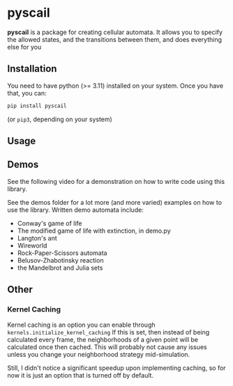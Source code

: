 # pyscail

**pyscail** is a package for creating cellular automata. It allows you to specify the
allowed states, and the transitions between them, and does everything else for you

## Installation

You need to have python (>= 3.11) installed on your system. Once you have that,
you can:

```bash
pip install pyscail
```

(or `pip3`, depending on your system)

## Usage

## Demos
See the following video for a demonstration on how to write code using this
library.

See the demos folder for a lot more (and more varied) examples on how to use the 
library. Written demo automata include:

- Conway's game of life
- The modified game of life with extinction, in demo.py 
- Langton's ant 
- Wireworld
- Rock-Paper-Scissors automata 
- Belusov-Zhabotinsky reaction
- the Mandelbrot and Julia sets

## Other

### Kernel Caching
Kernel caching is an option you can enable through `kernels.initialize_kernel_caching`
If this is set, then instead of being calculated every frame, the neighborhoods
of a given point will be calculated once then cached. This will probably
not cause any issues unless you change your neighborhood strategy mid-simulation.

Still, I didn't notice a significant speedup upon implementing caching, so for now
it is just an option that is turned off by default.
